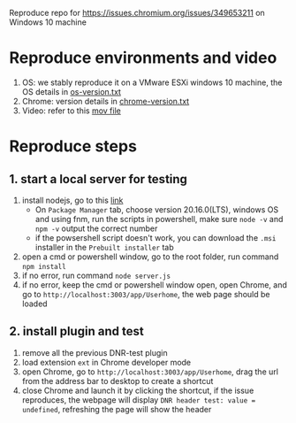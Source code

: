 Reproduce repo for https://issues.chromium.org/issues/349653211 on Windows 10 machine

# Reproduce environments and video
1. OS: we stably reproduce it on a VMware ESXi windows 10 machine, the OS details in [os-version.txt](https://drive.google.com/file/d/1U0esy386gRZTSQEtL0bK9a77ntU7L-uP/view?usp=sharing)
2. Chrome: version details in [chrome-version.txt](https://drive.google.com/file/d/1rUmao_hbUX_NnZoSqa2KY3k54JqBSZVl/view?usp=sharing)
3. Video: refer to this [mov file](https://drive.google.com/file/d/1XkTMpwN8m0zUVjSLiWVbH5_kEozCsALX/view?usp=sharing)

# Reproduce steps
## 1. start a local server for testing
1. install nodejs, go to this [link](https://nodejs.org/en/download/package-manager)
    -  On `Package Manager` tab, choose version 20.16.0(LTS), windows OS and using fnm, run the scripts in powershell, make sure `node -v` and `npm -v` output the correct number
    - if the powsershell script doesn't work, you can download the `.msi` installer in the `Prebuilt installer` tab
2. open a cmd or powershell window, go to the root folder, run command `npm install`
3. if no error, run command `node server.js`
4. if no error, keep the cmd or powershell window open, open Chrome, and go to `http://localhost:3003/app/Userhome`, the web page should be loaded

## 2. install plugin and test
1. remove all the previous DNR-test plugin
2. load extension `ext` in Chrome developer mode
4. open Chrome, go to `http://localhost:3003/app/Userhome`, drag the url from the address bar to desktop to create a shortcut
3. close Chrome and launch it by clicking the shortcut, if the issue reproduces, the webpage will display `DNR header test: value = undefined`, refreshing the page will show the header
